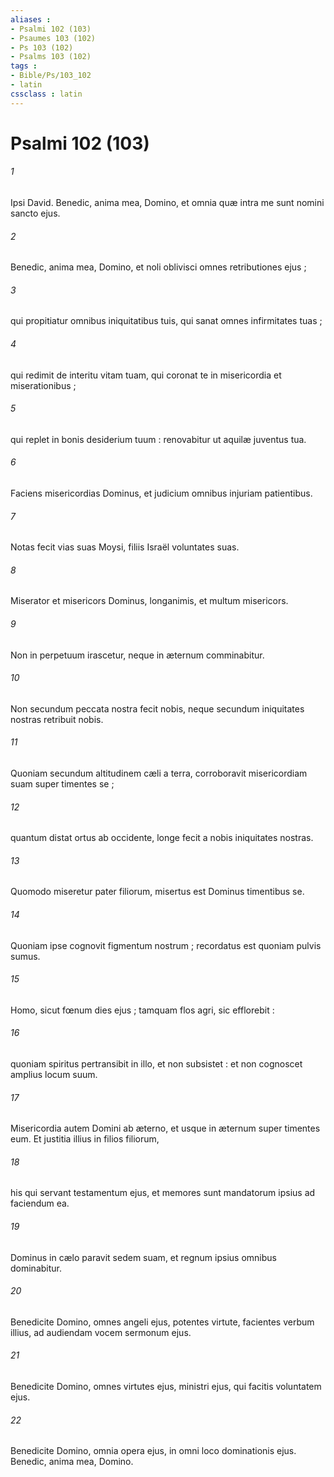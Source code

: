 ```yaml
---
aliases : 
- Psalmi 102 (103)
- Psaumes 103 (102)
- Ps 103 (102)
- Psalms 103 (102)
tags : 
- Bible/Ps/103_102
- latin
cssclass : latin
---
```


# Psalmi 102 (103)

###### 1
Ipsi David. Benedic, anima mea, Domino, et omnia quæ intra me sunt nomini sancto ejus.
###### 2
Benedic, anima mea, Domino, et noli oblivisci omnes retributiones ejus ;
###### 3
qui propitiatur omnibus iniquitatibus tuis, qui sanat omnes infirmitates tuas ;
###### 4
qui redimit de interitu vitam tuam, qui coronat te in misericordia et miserationibus ;
###### 5
qui replet in bonis desiderium tuum : renovabitur ut aquilæ juventus tua.
###### 6
Faciens misericordias Dominus, et judicium omnibus injuriam patientibus.
###### 7
Notas fecit vias suas Moysi, filiis Israël voluntates suas.
###### 8
Miserator et misericors Dominus, longanimis, et multum misericors.
###### 9
Non in perpetuum irascetur, neque in æternum comminabitur.
###### 10
Non secundum peccata nostra fecit nobis, neque secundum iniquitates nostras retribuit nobis.
###### 11
Quoniam secundum altitudinem cæli a terra, corroboravit misericordiam suam super timentes se ;
###### 12
quantum distat ortus ab occidente, longe fecit a nobis iniquitates nostras.
###### 13
Quomodo miseretur pater filiorum, misertus est Dominus timentibus se.
###### 14
Quoniam ipse cognovit figmentum nostrum ; recordatus est quoniam pulvis sumus.
###### 15
Homo, sicut fœnum dies ejus ; tamquam flos agri, sic efflorebit :
###### 16
quoniam spiritus pertransibit in illo, et non subsistet : et non cognoscet amplius locum suum.
###### 17
Misericordia autem Domini ab æterno, et usque in æternum super timentes eum. Et justitia illius in filios filiorum,
###### 18
his qui servant testamentum ejus, et memores sunt mandatorum ipsius ad faciendum ea.
###### 19
Dominus in cælo paravit sedem suam, et regnum ipsius omnibus dominabitur.
###### 20
Benedicite Domino, omnes angeli ejus, potentes virtute, facientes verbum illius, ad audiendam vocem sermonum ejus.
###### 21
Benedicite Domino, omnes virtutes ejus, ministri ejus, qui facitis voluntatem ejus.
###### 22
Benedicite Domino, omnia opera ejus, in omni loco dominationis ejus. Benedic, anima mea, Domino.
